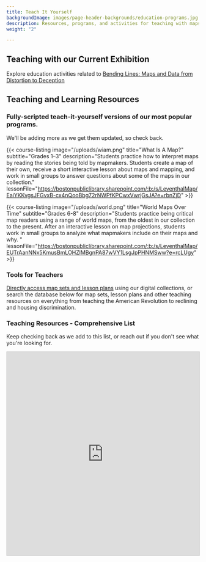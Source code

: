 ```yaml
---
title: Teach It Yourself
backgroundImage: images/page-header-backgrounds/education-programs.jpg
description: Resources, programs, and activities for teaching with maps
weight: "2"

---
```

## Teaching with our Current Exhibition

Explore education activities related to [Bending Lines: Maps and Data from Distortion to Deception](https://www.leventhalmap.org/digital-exhibitions/bending-lines/education-activities/ "Bending Lines: Maps and Data from Distortion to Deception")

## Teaching and Learning Resources

### Fully-scripted teach-it-yourself versions of our most popular programs.

We'll be adding more as we get them updated, so check back.

{{< course-listing image="/uploads/wiam.png" title="What Is A Map?" subtitle="Grades 1–3" description="Students practice how to interpret maps by reading the stories being told by mapmakers. Students create a map of their own, receive a short interactive lesson about maps and mapping, and work in small groups to answer questions about some of the maps in our collection." lessonFile="https://bostonpubliclibrary.sharepoint.com/:b:/s/LeventhalMap/EaiYKKvgsJFGvxB-cx4nQooBbg72rNWPfKPCwxVwrjGsJA?e=rbnZjD" >}}

{{< course-listing image="/uploads/world.png" title="World Maps Over Time" subtitle="Grades 6-8" description="Students practice being critical map readers using a range of world maps, from the oldest in our collection to the present. After an interactive lesson on map projections, students work in small groups to analyze what mapmakers include on their maps and why. " lessonFile="https://bostonpubliclibrary.sharepoint.com/:b:/s/LeventhalMap/EUTrAanNNx5KmusBmLOHZlMBgnPA87wVY1LsgJpPHNMSww?e=rcLUgy" >}}

### Tools for Teachers

[Directly access map sets and lesson plans](https://collections.leventhalmap.org/educators) using our digital collections, or search the database below for map sets, lesson plans and other teaching resources on everything from teaching the American Revolution to redlining and housing discrimination.

### Teaching Resources - Comprehensive List

Keep checking back as we add to this list, or reach out if you don't see what you're looking for.

<iframe class="airtable-embed" src="https://airtable.com/embed/shrUVzlo5NEbjYUss?backgroundColor=blue&viewControls=on" frameborder="0" onmousewheel="" width="100%" height="533" style="background: transparent; border: 1px solid #ccc;"></iframe>